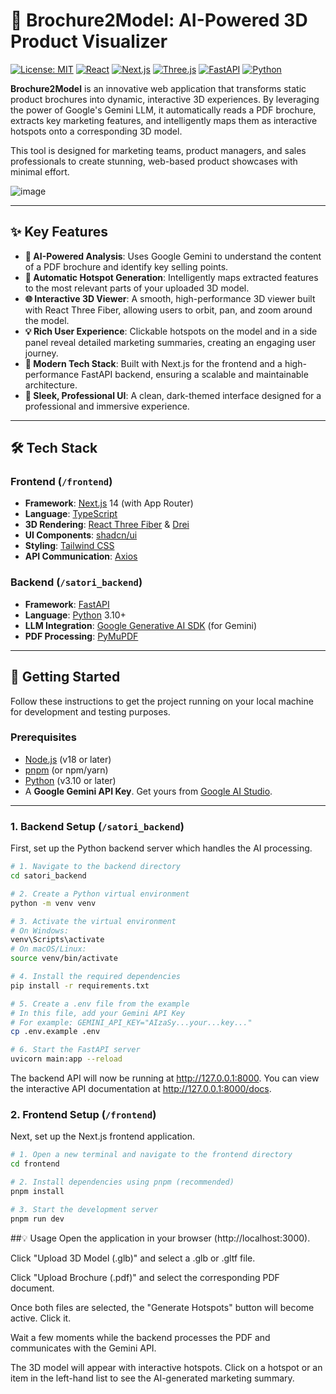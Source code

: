# 🚗 **Brochure2Model: AI-Powered 3D Product Visualizer**

[![License: MIT](https://img.shields.io/badge/License-MIT-blue.svg)](https://opensource.org/licenses/MIT)
[![React](https://img.shields.io/badge/React-18-blue?logo=react)](https://reactjs.org/)
[![Next.js](https://img.shields.io/badge/Next.js-14-black?logo=next.js)](https://nextjs.org/)
[![Three.js](https://img.shields.io/badge/Three.js-r160-green?logo=three.js)](https://threejs.org/)
[![FastAPI](https://img.shields.io/badge/FastAPI-0.110-green?logo=fastapi)](https://fastapi.tiangolo.com/)
[![Python](https://img.shields.io/badge/Python-3.10+-blue?logo=python)](https://www.python.org/)

**Brochure2Model** is an innovative web application that transforms static product brochures into dynamic, interactive 3D experiences. By leveraging the power of Google's Gemini LLM, it automatically reads a PDF brochure, extracts key marketing features, and intelligently maps them as interactive hotspots onto a corresponding 3D model.

This tool is designed for marketing teams, product managers, and sales professionals to create stunning, web-based product showcases with minimal effort.

![image](https://github.com/user-attachments/assets/b19d9de8-ec2f-4923-a6b3-de5885bf67b6)

---

## ✨ **Key Features**

- **🤖 AI-Powered Analysis**: Uses Google Gemini to understand the content of a PDF brochure and identify key selling points.
- **📍 Automatic Hotspot Generation**: Intelligently maps extracted features to the most relevant parts of your uploaded 3D model.
- **🌐 Interactive 3D Viewer**: A smooth, high-performance 3D viewer built with React Three Fiber, allowing users to orbit, pan, and zoom around the model.
- **💡 Rich User Experience**: Clickable hotspots on the model and in a side panel reveal detailed marketing summaries, creating an engaging user journey.
- **🚀 Modern Tech Stack**: Built with Next.js for the frontend and a high-performance FastAPI backend, ensuring a scalable and maintainable architecture.
- **🎨 Sleek, Professional UI**: A clean, dark-themed interface designed for a professional and immersive experience.

---

## 🛠️ **Tech Stack**

### **Frontend** (`/frontend`)

- **Framework**: [Next.js](https://nextjs.org/) 14 (with App Router)
- **Language**: [TypeScript](https://www.typescriptlang.org/)
- **3D Rendering**: [React Three Fiber](https://docs.pmnd.rs/react-three-fiber/getting-started/introduction) & [Drei](https://github.com/pmndrs/drei)
- **UI Components**: [shadcn/ui](https://ui.shadcn.com/)
- **Styling**: [Tailwind CSS](https://tailwindcss.com/)
- **API Communication**: [Axios](https://axios-http.com/)

### **Backend** (`/satori_backend`)

- **Framework**: [FastAPI](https://fastapi.tiangolo.com/)
- **Language**: [Python](https://www.python.org/) 3.10+
- **LLM Integration**: [Google Generative AI SDK](https://github.com/google/generative-ai-python) (for Gemini)
- **PDF Processing**: [PyMuPDF](https://pymupdf.readthedocs.io/en/latest/)

---

## 🚀 **Getting Started**

Follow these instructions to get the project running on your local machine for development and testing purposes.

### **Prerequisites**

- [Node.js](https://nodejs.org/en/) (v18 or later)
- [pnpm](https://pnpm.io/installation) (or npm/yarn)
- [Python](https://www.python.org/downloads/) (v3.10 or later)
- A **Google Gemini API Key**. Get yours from [Google AI Studio](https://makersuite.google.com/app/apikey).

---

### 1. **Backend Setup** (`/satori_backend`)

First, set up the Python backend server which handles the AI processing.

```bash
# 1. Navigate to the backend directory
cd satori_backend

# 2. Create a Python virtual environment
python -m venv venv

# 3. Activate the virtual environment
# On Windows:
venv\Scripts\activate
# On macOS/Linux:
source venv/bin/activate

# 4. Install the required dependencies
pip install -r requirements.txt

# 5. Create a .env file from the example
# In this file, add your Gemini API Key
# For example: GEMINI_API_KEY="AIzaSy...your...key..."
cp .env.example .env

# 6. Start the FastAPI server
uvicorn main:app --reload
```
The backend API will now be running at http://127.0.0.1:8000. You can view the interactive API documentation at http://127.0.0.1:8000/docs.

### 2. **Frontend Setup** (`/frontend`)

Next, set up the Next.js frontend application.

```bash
# 1. Open a new terminal and navigate to the frontend directory
cd frontend

# 2. Install dependencies using pnpm (recommended)
pnpm install

# 3. Start the development server
pnpm run dev
```

##💡 Usage
Open the application in your browser (http://localhost:3000).

Click "Upload 3D Model (.glb)" and select a .glb or .gltf file.

Click "Upload Brochure (.pdf)" and select the corresponding PDF document.

Once both files are selected, the "Generate Hotspots" button will become active. Click it.

Wait a few moments while the backend processes the PDF and communicates with the Gemini API.

The 3D model will appear with interactive hotspots. Click on a hotspot or an item in the left-hand list to see the AI-generated marketing summary.
